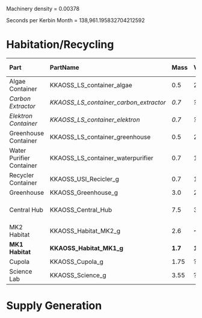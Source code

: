 
Machinery density = 0.00378

Seconds per Kerbin Month = 138,961.195832704212592

# Habitation/Recycling

| Part                     | PartName                                   | Mass    | Volume   | Seats | Months | Multiplier | EC/s                  | Recycler % | Spreadsheet Approved? |
|:-------------------------|:-------------------------------------------|---------|----------|-------|--------|------------|-----------------------|------------|-----------------------|
| Algae Container          | KKAOSS\_LS\_container\_algae               | 0.5     | 2.4      | 0     | n/a    | n/a        | n/a                   | n/a        | no                    |
| *Carbon Extractor*       | *KKAOSS\_LS\_container\_carbon\_extractor* | *0.7*   | *?*      | *0*   | *n/a*  | *n/a*      | *n/a*                 | *n/a*      | *no*                  |
| *Elektron Container*     | *KKAOSS\_LS\_container\_elektron*          | *0.7*   | *?*      | *0*   | *n/a*  | *n/a*      | *n/a*                 | *n/a*      | *no*                  |
| Greenhouse Container     | KKAOSS\_LS\_container\_greenhouse          | 0.5     | 2.4      | 0     | n/a    | n/a        | n/a                   | n/a        | no                    |
| Water Purifier Container | KKAOSS\_LS\_container\_waterpurifier       | 0.7     | 1.2      | 0     | n/a    | n/a        | n/a                   | n/a        | no                    |
| Recycler Container       | KKAOSS\_USI\_Recicler\_g                   | 0.7     | 1.2      | 0     | n/a    | n/a        | 1                     | 60/2       | no                    |
| Greenhouse               | KKAOSS\_Greenhouse\_g                      | 3.0     | 25       | 2     | 0      | 1.3/2      | 0.525:1               | 35/4       | no                    |
| Central Hub              | KKAOSS\_Central\_Hub                       | 7.5     | 30       | 6     | 1.5    | 1.5/5      | 2.25/19.25 (0.0085 W) | 92.5/1     | yes                   |
| MK2 Habitat              | KKAOSS\_Habitat\_MK2\_g                    | 2.6     | ~14?     | 4     | 30/4   | 1/4        | 0.7                   | n/a        | no                    |
| **MK1 Habitat**          | **KKAOSS\_Habitat\_MK1\_g**                | **1.7** | **10.7** | **3** | **10** | **0**      | **2.5**               | **n/a**    | **yes**               |
| Cupola                   | KKAOSS\_Cupola\_g                          | 1.75    | ?        | 1     | 0      | 2/2        | 0.09                  | na         | no                    |
| Science Lab              | KKAOSS\_Science\_g                         | 3.55    | ?        | 2     | 0      | 1.25       | 1.2                   | 50/5       | no                    |


# Supply Generation



